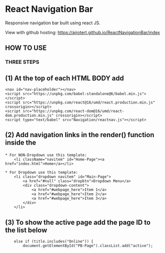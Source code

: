 # React Navigation Bar
Responsive navigation bar built using react JS.

View with github hosting: https://ajrotert.github.io/ReactNavigationBar/index
## HOW TO USE
### THREE STEPS

## (1) At the top of each HTML BODY add

    <nav id="nav-placeholder"></nav>
    <script src="https://unpkg.com/babel-standalone@6/babel.min.js"></script>
    <script src="https://unpkg.com/react@16/umd/react.production.min.js" crossorigin></script>
    <script src="https://unpkg.com/react-dom@16/umd/react-dom.production.min.js" crossorigin></script>
    <script type="text/babel" src="Navigation/reactnav.js"></script>



## (2) Add navigation links in the render() function inside the  <ul className="nav" id="navStart"> </ul>
    * For NON-Dropdown use this template:
        <li className="navitem" id="Home-Page"><a href="index.html">Home</a></li>

    * For Dropdown use this template:
        <li class="dropdown navitem" id="Main-Page">
            <a href="#null" class="dropbtn">Dropdown Menu</a>
            <div class="dropdown-content">
                <a href="#webpage_here">Item 1</a>
                <a href="#webpage_here">Item 2</a>
                <a href="#webpage_here">Item 3</a>
            </div>
        </li>



 ## (3) To show the active page add the page ID to the list below
        else if (title.includes("Online")) {
            document.getElementById("PB-Page").classList.add("active");
